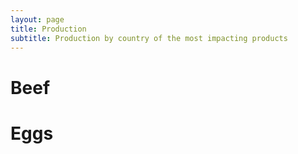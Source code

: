 ```yaml
---
layout: page
title: Production
subtitle: Production by country of the most impacting products
---
```


# Beef

<div class="flourish-embed" data-src="visualisation/1118288"></div><script src="https://public.flourish.studio/resources/embed.js"></script>

# Eggs

<div class="flourish-embed" data-src="visualisation/1126716"></div><script src="https://public.flourish.studio/resources/embed.js"></script>
